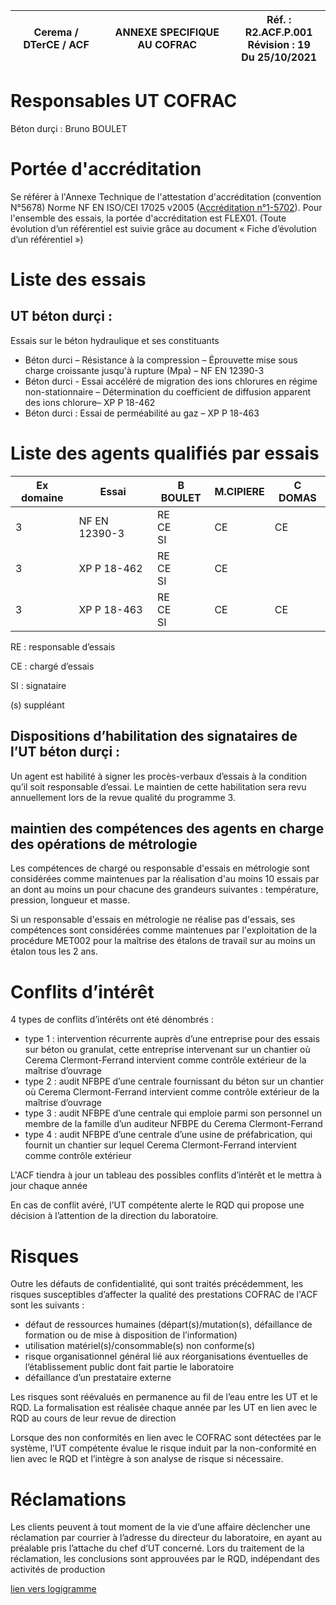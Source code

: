 Cerema / DTerCE / ACF | ANNEXE SPECIFIQUE AU COFRAC | Réf. : R2.ACF.P.001<br>Révision : 19<br>Du 25/10/2021
--|--|--


# Responsables UT COFRAC

Béton durçi : Bruno BOULET

# Portée d'accréditation

Se référer à l'Annexe Technique de l'attestation d'accréditation (convention N°5678) Norme NF EN ISO/CEI 17025 v2005 ([Accréditation n°1-5702](https://tools.cofrac.fr/annexes/sect1/1-5702.pdf)). Pour l'ensemble des essais, la portée d'accréditation est FLEX01. (Toute évolution d’un référentiel est suivie grâce au document « Fiche d’évolution d’un référentiel »)

# Liste des essais

## UT béton durçi :
Essais sur le béton hydraulique et ses constituants
- Béton durci – Résistance à la compression – Éprouvette mise sous charge croissante jusqu'à rupture (Mpa) – NF EN 12390-3
- Béton durci  - Essai accéléré de migration des ions chlorures en régime non-stationnaire – Détermination du coefficient de diffusion apparent des ions chlorure– XP P 18-462
- Béton durci : Essai de perméabilité au gaz – XP P 18-463

# Liste des agents qualifiés par essais

Ex domaine | Essai | B BOULET | M.CIPIERE | C DOMAS 
--|--|--|--|--
3 | NF EN 12390-3 |RE<br>CE<br>SI | CE |CE 
3 | XP P 18-462 | RE<br>CE<br>SI | CE |
3 | XP P 18-463 | RE<br>CE<br>SI | CE | CE

RE : responsable d’essais

CE : chargé d’essais

SI : signataire

(s) suppléant

## Dispositions d’habilitation des signataires de l’UT béton durçi : 

Un agent est habilité à signer les procès-verbaux d’essais à la condition qu’il soit responsable d’essai. Le maintien de cette habilitation sera revu annuellement lors de la revue qualité du programme 3.

## maintien des compétences des agents en charge des opérations de métrologie

Les compétences de chargé ou responsable d'essais en métrologie sont considérées comme maintenues par la réalisation d'au moins 10 essais par an dont au moins un pour chacune des grandeurs suivantes : température, pression, longueur et masse.

Si un responsable d'essais en métrologie ne réalise pas d'essais, ses compétences sont considérées comme maintenues par l'exploitation de la procédure MET002 pour la maîtrise des étalons de travail sur au moins un étalon tous les 2 ans.

# Conflits d’intérêt

4 types de conflits d’intérêts ont été dénombrés :
- type 1 : intervention récurrente auprès d’une entreprise pour des essais sur béton ou granulat, cette entreprise intervenant sur un chantier où Cerema Clermont-Ferrand intervient comme contrôle extérieur de la maîtrise d’ouvrage
- type 2 : audit NFBPE d’une centrale fournissant du béton sur un chantier où Cerema Clermont-Ferrand intervient comme contrôle extérieur de la maîtrise d’ouvrage
- type 3 : audit NFBPE d’une centrale qui emploie parmi son personnel un membre de la famille d’un auditeur NFBPE du Cerema Clermont-Ferrand
- type 4 : audit NFBPE d’une centrale d’une usine de préfabrication, qui fournit un chantier sur lequel Cerema Clermont-Ferrand intervient comme contrôle extérieur

L'ACF tiendra à jour un tableau des possibles conflits d’intérêt et le mettra à jour chaque année

En cas de conflit avéré, l’UT compétente alerte le RQD qui propose une décision à l’attention de la direction du laboratoire.

# Risques

Outre les défauts de confidentialité, qui sont traités précédemment, les risques susceptibles d’affecter la qualité des prestations COFRAC de l'ACF sont les suivants :
- défaut de ressources humaines (départ(s)/mutation(s), défaillance de formation ou de mise à disposition de l’information)
- utilisation matériel(s)/consommable(s) non conforme(s)
- risque organisationnel général lié aux réorganisations éventuelles de l’établissement public dont fait partie le laboratoire
- défaillance d’un prestataire externe 

Les risques sont réévalués en permanence au fil de l’eau entre les UT et le RQD. La formalisation est réalisée chaque année par les UT en lien avec le RQD au cours de leur revue de direction

Lorsque des non conformités en lien avec le COFRAC sont détectées par le système, l’UT compétente évalue le risque induit par la non-conformité en lien avec le RQD et l’intègre à son analyse de risque si nécessaire.


# Réclamations

Les clients peuvent à tout moment de la vie d’une affaire déclencher une réclamation par courrier à l’adresse du directeur du laboratoire, en ayant au préalable pris l’attache du chef d’UT concerné. Lors du traitement de la réclamation, les conclusions sont approuvées par le RQD, indépendant des activités de production

[lien vers logigramme](general/traitement_réclamations.pdf)
